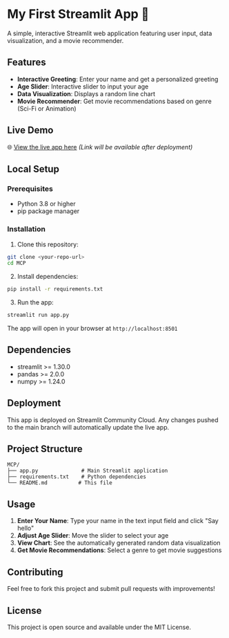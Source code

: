 # My First Streamlit App 🚀

A simple, interactive Streamlit web application featuring user input, data visualization, and a movie recommender.

## Features

- **Interactive Greeting**: Enter your name and get a personalized greeting
- **Age Slider**: Interactive slider to input your age
- **Data Visualization**: Displays a random line chart
- **Movie Recommender**: Get movie recommendations based on genre (Sci-Fi or Animation)

## Live Demo

🌐 [View the live app here](#) _(Link will be available after deployment)_

## Local Setup

### Prerequisites

- Python 3.8 or higher
- pip package manager

### Installation

1. Clone this repository:
```bash
git clone <your-repo-url>
cd MCP
```

2. Install dependencies:
```bash
pip install -r requirements.txt
```

3. Run the app:
```bash
streamlit run app.py
```

The app will open in your browser at `http://localhost:8501`

## Dependencies

- streamlit >= 1.30.0
- pandas >= 2.0.0
- numpy >= 1.24.0

## Deployment

This app is deployed on Streamlit Community Cloud. Any changes pushed to the main branch will automatically update the live app.

## Project Structure

```
MCP/
├── app.py              # Main Streamlit application
├── requirements.txt    # Python dependencies
└── README.md          # This file
```

## Usage

1. **Enter Your Name**: Type your name in the text input field and click "Say hello"
2. **Adjust Age Slider**: Move the slider to select your age
3. **View Chart**: See the automatically generated random data visualization
4. **Get Movie Recommendations**: Select a genre to get movie suggestions

## Contributing

Feel free to fork this project and submit pull requests with improvements!

## License

This project is open source and available under the MIT License.

